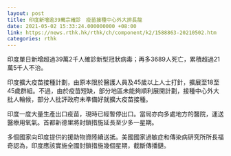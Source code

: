 ```yaml
---
layout: post
title: 印度新增逾39萬宗確診　疫苗接種中心外大排長龍
date: 2021-05-02 15:33:24.000000000 +08:00
link: https://news.rthk.hk/rthk/ch/component/k2/1588863-20210502.htm
categories: rthk
---
```


印度單日新增超過39萬2千人確診新型冠狀病毒；再多3689人死亡，累積超過21萬5千人不治。

印度擴大疫苗接種計劃，由原本限於醫護人員及45歲以上人士打針，擴展至18至45歲群組。不過，由於疫苗短缺，部分地區未能夠順利展開計劃，接種中心外大批人輪候，部分人批評政府未準備好就擴大疫苗接種。

印度一度大量生產出口疫苗，現時已經暫停出口。當局亦向多處地方的醫院，運送醫療用氧氣。首都新德里將封鎖措施延長至少多一星期。

多個國家向印度提供的援助物資陸續送抵。美國國家過敏症和傳染病研究所所長福奇認為，印度應該實施全國封鎖措施幾個星期，截斷傳播鏈。
